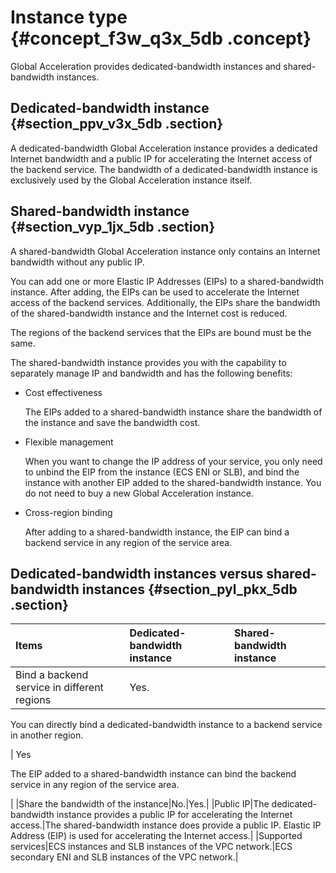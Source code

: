 # Instance type {#concept_f3w_q3x_5db .concept}

Global Acceleration provides dedicated-bandwidth instances and shared-bandwidth instances.

## Dedicated-bandwidth instance {#section_ppv_v3x_5db .section}

A dedicated-bandwidth Global Acceleration instance provides a dedicated Internet bandwidth and a public IP for accelerating the Internet access of the backend service. The bandwidth of a dedicated-bandwidth instance is exclusively used by the Global Acceleration instance itself.

## Shared-bandwidth instance {#section_vyp_1jx_5db .section}

A shared-bandwidth Global Acceleration instance only contains an Internet bandwidth without any public IP.

You can add one or more Elastic IP Addresses \(EIPs\) to a shared-bandwidth instance. After adding, the EIPs can be used to accelerate the Internet access of the backend services. Additionally, the EIPs share the bandwidth of the shared-bandwidth instance and the Internet cost is reduced.

The regions of the backend services that the EIPs are bound must be the same.

The shared-bandwidth instance provides you with the capability to separately manage IP and bandwidth and has the following benefits:

-   Cost effectiveness

    The EIPs added to a shared-bandwidth instance share the bandwidth of the instance and save the bandwidth cost.

-   Flexible management

    When you want to change the IP address of your service, you only need to unbind the EIP from the instance \(ECS ENI or SLB\), and bind the instance with another EIP added to the shared-bandwidth instance. You do not need to buy a new Global Acceleration instance.

-   Cross-region binding

    After adding to a shared-bandwidth instance, the EIP can bind a backend service in any region of the service area.


## Dedicated-bandwidth instances versus shared-bandwidth instances {#section_pyl_pkx_5db .section}

|Items|Dedicated-bandwidth instance|Shared-bandwidth instance|
|:----|:---------------------------|:------------------------|
|Bind a backend service in different regions| Yes.

 You can directly bind a dedicated-bandwidth instance to a backend service in another region.

 | Yes

 The EIP added to a shared-bandwidth instance can bind the backend service in any region of the service area.

 |
|Share the bandwidth of the instance|No.|Yes.|
|Public IP|The dedicated-bandwidth instance provides a public IP for accelerating the Internet access.|The shared-bandwidth instance does provide a public IP. Elastic IP Address \(EIP\) is used for accelerating the Internet access.|
|Supported services|ECS instances and SLB instances of the VPC network.|ECS secondary ENI and SLB instances of the VPC network.|

